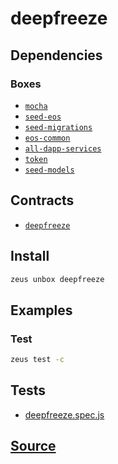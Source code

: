 
deepfreeze
====================







## Dependencies
### Boxes
* [`mocha`](mocha.md)
* [`seed-eos`](seed-eos.md)
* [`seed-migrations`](seed-migrations.md)
* [`eos-common`](eos-common.md)
* [`all-dapp-services`](all-dapp-services.md)
* [`token`](token.md)
* [`seed-models`](seed-models.md)



## Contracts
* [`deepfreeze`](https://github.com/liquidapps-io/zeus-sdk/tree/master/boxes/groups/sample/deepfreeze/contracts/eos/deepfreeze)
## Install
```bash
zeus unbox deepfreeze
```
## Examples
### Test
```bash
zeus test -c
```










## Tests 
* [deepfreeze.spec.js](https://github.com/liquidapps-io/zeus-sdk/tree/master/boxes/groups/sample/deepfreeze/test/deepfreeze.spec.js)
## [Source](https://github.com/liquidapps-io/zeus-sdk/tree/master/boxes/groups/sample/deepfreeze)